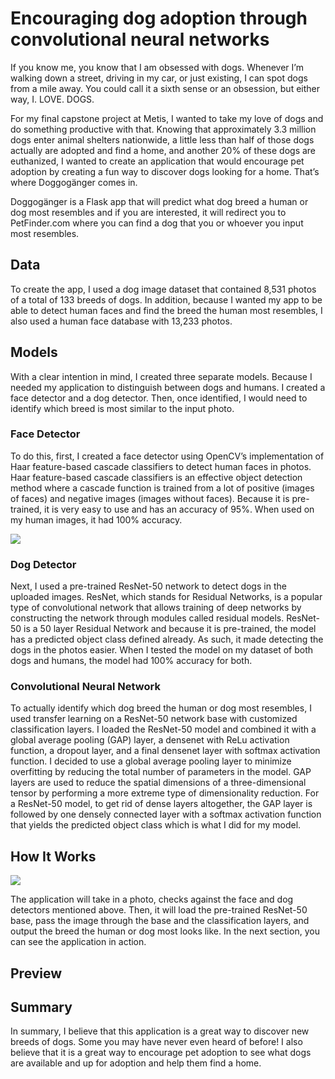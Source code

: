 # Encouraging dog adoption through convolutional neural networks

If you know me, you know that I am obsessed with dogs. Whenever I’m walking down a street, driving in my car, or just existing, I can spot dogs from a mile away. You could call it a sixth sense or an obsession, but either way, I. LOVE. DOGS. 

For my final capstone project at Metis, I wanted to take my love of dogs and do something productive with that. Knowing that approximately 3.3 million dogs enter animal shelters nationwide, a little less than half of those dogs actually are adopted and find a home, and another 20% of these dogs are euthanized, I wanted to create an application that would encourage pet adoption by creating a fun way to discover dogs looking for a home. That’s where Doggogänger comes in. 

Doggogänger is a Flask app that will predict what dog breed a human or dog most resembles and if you are interested, it will redirect you to PetFinder.com where you can find a dog that you or whoever you input most resembles. 


## Data

To create the app, I used a dog image dataset that contained 8,531 photos of a total of 133 breeds of dogs. In addition, because I wanted my app to be able to detect human faces and find the breed the human most resembles, I also used a human face database with 13,233 photos.


## Models  

With a clear intention in mind, I created three separate models. Because I needed my application to distinguish between dogs and humans. I created a face detector and a dog detector. Then, once identified, I would need to identify which breed is most similar to the input photo. 

### Face Detector
To do this, first, I created a face detector using OpenCV’s implementation of Haar feature-based cascade classifiers to detect human faces in photos. Haar feature-based cascade classifiers is an effective object detection method where a cascade function is trained from a lot of positive (images of faces) and negative images (images without faces). Because it is pre-trained, it is very easy to use and has an accuracy of 95%. When used on my human images, it had 100% accuracy.


![](https://paper-attachments.dropbox.com/s_5F95FD4F1224A6D8BB3647F3191FEC90ADBB796FA4B4F3B95A08EF639619FCA5_1564685693832_image.png)


### Dog Detector
Next, I used a pre-trained ResNet-50 network to detect dogs in the uploaded images. ResNet, which stands for Residual Networks, is a popular type of convolutional network that allows training of deep networks by constructing the network through modules called residual models. ResNet-50 is a 50 layer Residual Network and because it is pre-trained, the model has a predicted object class defined already. As such, it made detecting the dogs in the photos easier. When I tested the model on my dataset of both dogs and humans, the model had 100% accuracy for both. 

### Convolutional Neural Network
To actually identify which dog breed the human or dog most resembles, I used transfer learning on a ResNet-50 network base with customized classification layers. I loaded the ResNet-50 model and combined it with a global average pooling (GAP) layer, a densenet with ReLu activation function, a dropout layer, and a final densenet layer with softmax activation function. I decided to use a global average pooling layer to minimize overfitting by reducing the total number of parameters in the model. GAP layers are used to reduce the spatial dimensions of a three-dimensional tensor by performing a more extreme type of dimensionality reduction. For a ResNet-50 model, to get rid of dense layers altogether, the GAP layer is followed by one densely connected layer with a softmax activation function that yields the predicted object class which is what I did for my model. 


## How It Works

![](https://paper-attachments.dropbox.com/s_5F95FD4F1224A6D8BB3647F3191FEC90ADBB796FA4B4F3B95A08EF639619FCA5_1564694125691_image.png)


The application will take in a photo, checks against the face and dog detectors mentioned above. Then, it will load the pre-trained ResNet-50 base, pass the image through the base and the classification layers, and output the breed the human or dog most looks like. In the next section, you can see the application in action.


## Preview




## Summary

In summary, I believe that this application is a great way to discover new breeds of dogs. Some you may have never even heard of before! I also believe that it is a great way to encourage pet adoption to see what dogs are available and up for adoption and help them find a home. 
